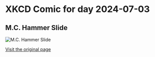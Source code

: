 
# XKCD Comic for day 2024-07-03

## M.C. Hammer Slide

![M.C. Hammer Slide](https://imgs.xkcd.com/comics/mc_hammer_slide.png "Once, long ago, I saw this girl go by.  I didn't stop and talk to her, and I've regretted it ever since.")

[Visit the original page](https://xkcd.com/108/)

